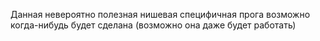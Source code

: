 Данная невероятно полезная нишевая специфичная прога возможно когда-нибудь будет сделана (возможно она даже будет работать)
